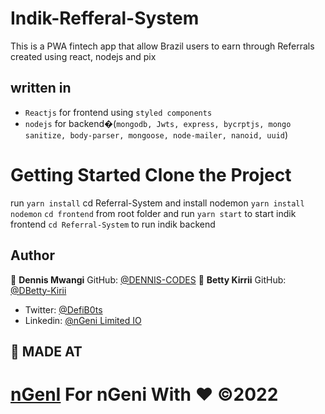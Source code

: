 # Indik-Refferal-System
This is a PWA fintech app that allow Brazil users to earn through Referrals created using react, nodejs and pix


## written in 
- `Reactjs` for frontend using `styled components`
- `nodejs` for backend�(`mongodb, Jwts, express, bycrptjs, mongo sanitize, body-parser, mongoose, node-mailer, nanoid, uuid`)


# Getting Started Clone the Project
run `yarn install`
cd Referral-System and install nodemon  `yarn install nodemon`
`cd frontend` from root folder and run `yarn start` to start indik frontend
`cd Referral-System` to run indik backend 



## Author

👤 **Dennis Mwangi** GitHub: [@DENNIS-CODES](https://github.com/DENNIS-CODES)
👤 **Betty Kirrii** GitHub: [@DBetty-Kirii](https://github.com/Bettykirii)


- Twitter: [@DefiB0ts](https://twitter.com/DefiB0ts)
- Linkedin: [@nGeni Limited IO](https://www.linkedin.com/in/ngeni-io-limited-bb2a9421b/)


## 🤝 MADE AT

# [nGenI](http://ngeni.io) For nGeni With ❤️ ©️2022
